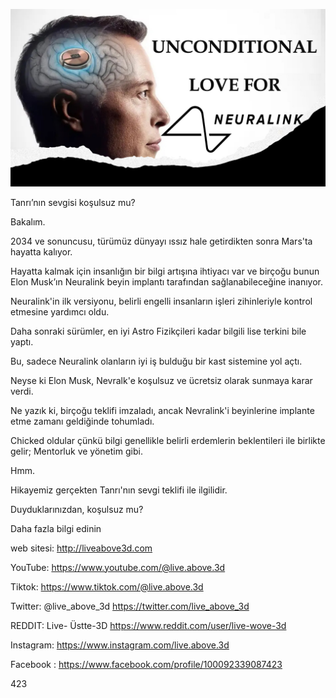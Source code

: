 ![Video cover image](../cover.jpeg "cover-photo")

Tanrı’nın sevgisi koşulsuz mu?

Bakalım.

2034 ve sonuncusu, türümüz dünyayı ıssız hale getirdikten sonra Mars'ta hayatta kalıyor.

Hayatta kalmak için insanlığın bir bilgi artışına ihtiyacı var ve birçoğu bunun Elon Musk’ın Neuralink beyin implantı tarafından sağlanabileceğine inanıyor.

Neuralink'in ilk versiyonu, belirli engelli insanların işleri zihinleriyle kontrol etmesine yardımcı oldu.

Daha sonraki sürümler, en iyi Astro Fizikçileri kadar bilgili lise terkini bile yaptı.

Bu, sadece Neuralink olanların iyi iş bulduğu bir kast sistemine yol açtı.

Neyse ki Elon Musk, Nevralk'e koşulsuz ve ücretsiz olarak sunmaya karar verdi.

Ne yazık ki, birçoğu teklifi imzaladı, ancak Nevralink'i beyinlerine implante etme zamanı geldiğinde tohumladı.

Chicked oldular çünkü bilgi genellikle belirli erdemlerin beklentileri ile birlikte gelir; Mentorluk ve yönetim gibi.

Hmm.

Hikayemiz gerçekten Tanrı'nın sevgi teklifi ile ilgilidir.

Duyduklarınızdan, koşulsuz mu?

Daha fazla bilgi edinin

web sitesi: http://liveabove3d.com

YouTube: https://www.youtube.com/@live.above.3d



Tiktok: https://www.tiktok.com/@live.above.3d

Twitter: @live_above_3d https://twitter.com/live_above_3d

REDDIT: Live- Üstte-3D https://www.reddit.com/user/live-wove-3d

Instagram: https://www.instagram.com/live.above.3d

Facebook : https://www.facebook.com/profile/100092339087423

423